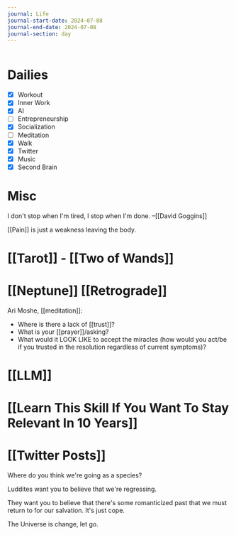 ```yaml
---
journal: Life
journal-start-date: 2024-07-08
journal-end-date: 2024-07-08
journal-section: day
---
```


```calendar-nav
```

# Dailies

- [x] Workout
- [x] Inner Work
- [x] AI
- [ ] Entrepreneurship
- [x] Socialization
- [ ] Meditation
- [x] Walk
- [x] Twitter
- [x] Music
- [x] Second Brain

# Misc

I don't stop when I'm tired, I stop when I'm done. –[[David Goggins]]

[[Pain]] is just a weakness leaving the body.

# [[Tarot]] - [[Two of Wands]]


# [[Neptune]] [[Retrograde]]

Ari Moshe, [[meditation]]:
- Where is there a lack of [[trust]]?
- What is your [[prayer]]/asking?
- What would it LOOK LIKE to accept the miracles (how would you act/be if you trusted in the resolution regardless of current symptoms)?

# [[LLM]]


# [[Learn This Skill If You Want To Stay Relevant In 10 Years]]


# [[Twitter Posts]]

Where do you think we're going as a species? 

Luddites want you to believe that we're regressing. 

They want you to believe that there's some romanticized past that we must return to for our salvation. It's just cope. 

The Universe is change, let go.
